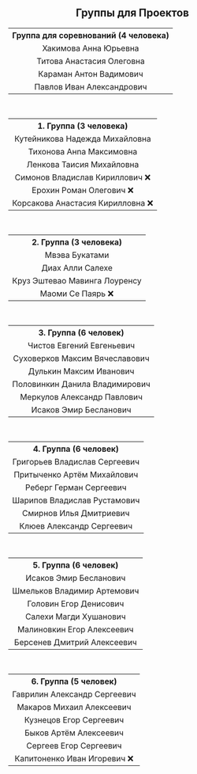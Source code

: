 <h2 align="center">Группы для Проектов</h2>

<div align="center">

<table>
  <tr>
    <th align="center">Группа для соревнований (4 человека)</th>
  </tr>
  <tr>
    <td align="center">Хакимова Анна Юрьевна</td>
  </tr>
  <tr>
    <td align="center">Титова Анастасия Олеговна</td>
  </tr>
  <tr>
    <td align="center">Караман Антон Вадимович</td>
  </tr>
  <tr>
    <td align="center">Павлов Иван Александрович</td>
  </tr>
</table>

<br>

<table>
  <tr>
    <th align="center">1. Группа (3 человека)</th>
  </tr>
  <tr>
    <td align="center">Кутейникова Надежда Михайловна</td>
  </tr>
  <tr>
    <td align="center">Тихонова Анna Максимовна</td>
  </tr>
  <tr>
    <td align="center">Ленкова Таисия Михайловна</td>
  </tr>
  <tr>
    <td align="center">Симонов Владислав Кириллович ❌</td>
  </tr>
  <tr>
    <td align="center">Ерохин Роман Олегович ❌</td>
  </tr>
  <tr>
    <td align="center">Корсакова Анастасия Кирилловна ❌</td>
  </tr>
</table>

<br>

<table>
  <tr>
    <th align="center">2. Группа (3 человека)</th>
  </tr>
  <tr>
    <td align="center">Мвэва Букатами</td>
  </tr>
  <tr>
    <td align="center">Диах Алли Салехе</td>
  </tr>
  <tr>
    <td align="center">Круз Эштевао Мавинга Лоуренсу</td>
  </tr>
  <tr>
    <td align="center">Маоми Се Паярь ❌</td>
  </tr>
</table>

<br>

<table>
  <tr>
    <th align="center">3. Группа (6 человек)</th>
  </tr>
  <tr>
    <td align="center">Чистов Евгений Евгеньевич</td>
  </tr>
  <tr>
    <td align="center">Суховерков Максим Вячеславович</td>
  </tr>
  <tr>
    <td align="center">Дулькин Максим Иванович</td>
  </tr>
  <tr>
    <td align="center">Половинкин Данила Владимирович</td>
  </tr>
  <tr>
    <td align="center">Меркулов Александр Павлович</td>
  </tr>
  <tr>
    <td align="center">Исаков Эмир Бесланович</td>
  </tr>
</table>

<br>

<table>
  <tr>
    <th align="center">4. Группа (6 человек)</th>
  </tr>
  <tr>
    <td align="center">Григорьев Владислав Сергеевич</td>
  </tr>
  <tr>
    <td align="center">Притыченко Артём Михайлович</td>
  </tr>
  <tr>
    <td align="center">Реберг Герман Сергеевич</td>
  </tr>
  <tr>
    <td align="center">Шарипов Владислав Рустамович</td>
  </tr>
  <tr>
    <td align="center">Смирнов Илья Дмитриевич</td>
  </tr>
  <tr>
    <td align="center">Клюев Александр Сергеевич</td>
  </tr>
</table>

<br>

<table>
  <tr>
    <th align="center">5. Группа (6 человек)</th>
  </tr>
  <tr>
    <td align="center">Исаков Эмир Бесланович</td>
  </tr>
  <tr>
    <td align="center">Шмельков Владимир Артемович</td>
  </tr>
  <tr>
    <td align="center">Головин Егор Денисович</td>
  </tr>
  <tr>
    <td align="center">Салехи Магди Хушанович</td>
  </tr>
  <tr>
    <td align="center">Малиновкин Егор Алексеевич</td>
  </tr>
  <tr>
    <td align="center">Берсенев Дмитрий Алексеевич</td>
  </tr>
</table>

<br>

<table>
  <tr>
    <th align="center">6. Группа (5 человек)</th>
  </tr>
  <tr>
    <td align="center">Гаврилин Александр Сергеевич</td>
  </tr>
  <tr>
    <td align="center">Макаров Михаил Алексеевич</td>
  </tr>
  <tr>
    <td align="center">Кузнецов Егор Сергеевич</td>
  </tr>
  <tr>
    <td align="center">Быков Артём Алексеевич</td>
  </tr>
  <tr>
    <td align="center">Сергеев Егор Сергеевич</td>
  </tr>
  <tr>
    <td align="center">Капитоненко Иван Игоревич ❌</td>
  </tr>
</table>

</div>
